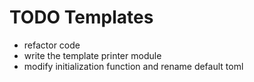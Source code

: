 # TODO Templates

- refactor code
- write the template printer module
- modify initialization function and rename default toml
